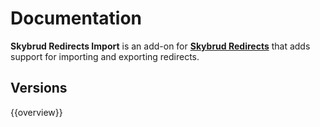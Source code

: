 # Documentation

**Skybrud Redirects Import** is an add-on for [**Skybrud Redirects**](https://github.com/skybrud/Skybrud.Umbraco.Redirects.Import) that adds support for importing and exporting redirects.

## Versions

{{overview}}